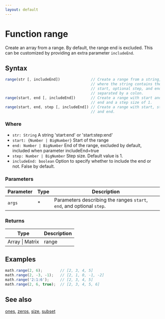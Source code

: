 ```yaml
---
layout: default
---
```


# Function range

Create an array from a range.
By default, the range end is excluded. This can be customized by providing
an extra parameter `includeEnd`.


## Syntax

```js
range(str [, includeEnd])              // Create a range from a string,
                                       // where the string contains the
                                       // start, optional step, and end,
                                       // separated by a colon.
range(start, end [, includeEnd])       // Create a range with start and
                                       // end and a step size of 1.
range(start, end, step [, includeEnd]) // Create a range with start, step,
                                       // and end.
```

### Where

- `str: String`
  A string 'start:end' or 'start:step:end'
- `start: {Number | BigNumber}`
  Start of the range
- `end: Number | BigNumber`
  End of the range, excluded by default, included when parameter includeEnd=true
- `step: Number | BigNumber`
  Step size. Default value is 1.
- `includeEnd: boolean`
  Option to specify whether to include the end or not. False by default.

### Parameters

Parameter | Type | Description
--------- | ---- | -----------
`args` | * | Parameters describing the ranges `start`, `end`, and optional `step`.

### Returns

Type | Description
---- | -----------
Array &#124; Matrix | range


## Examples

```js
math.range(2, 6);        // [2, 3, 4, 5]
math.range(2, -3, -1);   // [2, 1, 0, -1, -2]
math.range('2:1:6');     // [2, 3, 4, 5]
math.range(2, 6, true);  // [2, 3, 4, 5, 6]
```


## See also

[ones](ones.html),
[zeros](zeros.html),
[size](size.html),
[subset](subset.html)


<!-- Note: This file is automatically generated from source code comments. Changes made in this file will be overridden. -->
